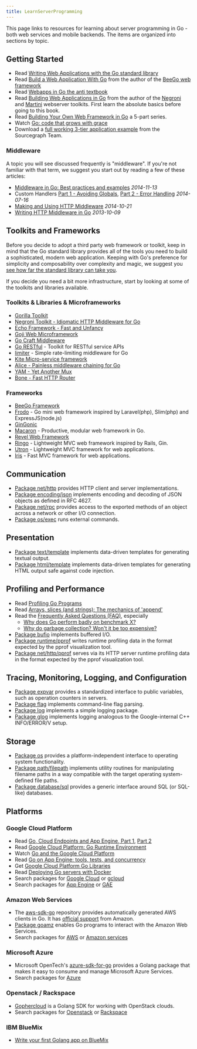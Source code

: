 ```yaml
---
title: LearnServerProgramming
---
```


This page links to resources for learning about server programming in Go - both web services and mobile backends. The items are organized into sections by topic.

## Getting Started

- Read [Writing Web Applications with the Go standard library](https://go.dev/doc/articles/wiki/)
- Read [Build a Web Application With Go](https://astaxie.gitbooks.io/build-web-application-with-golang/content/) from the author of the [BeeGo web framework][beego]
- Read [Webapps in Go the anti textbook](https://github.com/thewhitetulip/web-dev-golang-anti-textbook)
- Read [Building Web Applications in Go](https://codegangsta.gitbooks.io/building-web-apps-with-go/content/) from the author of the [Negroni](https://github.com/codegangsta/negroni) and [Martini](http://martini.codegangsta.io/) webserver toolkits. First learn the absolute basics before going to this book.
- Read [Building Your Own Web Framework in Go](https://www.nicolasmerouze.com/build-web-framework-golang/) a 5-part series.
- Watch [Go: code that grows with grace](http://talks.golang.org/2012/chat.slide#1)
- Download a [full working 3-tier application example](https://github.com/sourcegraph/thesrc) from the Sourcegraph Team.

### Middleware

A topic you will see discussed frequently is "middleware". If you're not familiar with that term, we suggest you start out by reading a few of these articles:

* [Middleware in Go: Best practices and examples](https://www.nicolasmerouze.com/middlewares-golang-best-practices-examples/) _2014-11-13_
* Custom Handlers [Part 1 - Avoiding Globals](http://elithrar.github.io/article/custom-handlers-avoiding-globals/), [Part 2 - Error Handling](http://elithrar.github.io/article/http-handler-error-handling-revisited/) _2014-07-16_
* [Making and Using HTTP Middleware](http://www.alexedwards.net/blog/making-and-using-middleware) _2014-10-21_
* [Writing HTTP Middleware in Go](https://justinas.org/writing-http-middleware-in-go/) _2013-10-09_


## Toolkits and Frameworks

Before you decide to adopt a third party web framework or toolkit, keep in mind that the Go standard library provides all of the tools you need to build a sophisticated, modern web application. Keeping with Go's preference for simplicity and composability over complexity and magic, we suggest you [see how far the standard library can take you](https://go.dev/doc/articles/wiki/).

If you decide you need a bit more infrastructure, start by looking at some of the toolkits and libraries available.

### Toolkits & Libraries & Microframeworks

* [Gorilla Toolkit](http://www.gorillatoolkit.org/)
* [Negroni Toolkit - Idiomatic HTTP Middleware for Go](https://github.com/codegangsta/negroni)
* [Echo Framework - Fast and Unfancy](http://echo.labstack.com/)
* [Goji Web Microframework](https://goji.io/)
* [Go Craft Middleware](https://github.com/gocraft/web)
* [Go RESTful](https://github.com/emicklei/go-restful) - Toolkit for RESTful service APIs
* [limiter](https://github.com/ulule/limiter) - Simple rate-limiting middleware for Go
* [Kite Micro-service framework](https://github.com/koding/kite)
* [Alice - Painless middleware chaining for Go](https://github.com/justinas/alice)
* [YAM - Yet Another Mux](https://github.com/thisissoon/yam)
* [Bone - Fast HTTP Router](http://go-zoo.github.io/bone/)

### Frameworks

* [BeeGo Framework][beego]
* [Frodo](https://github.com/kn9ts/frodo) - Go mini web framework inspired by Laravel(php), Slim(php) and ExpressJS(node.js)
* [GinGonic](https://gin-gonic.com/)
* [Macaron](https://github.com/Unknwon/macaron) - Productive, modular web framework in Go.
* [Revel Web Framework](https://revel.github.io/)
* [Ringo](https://github.com/jjyr/ringo) - Lightweight MVC web framework inspired by Rails, Gin.
* [Utron](https://github.com/gernest/utron) - Lightweight MVC framework for web applications.
* [Iris](https://github.com/kataras/iris/) - Fast MVC framework for web applications.

## Communication

- [Package net/http](https://pkg.go.dev/net/http) provides HTTP client and server implementations.
- [Package encoding/json](https://pkg.go.dev/encoding/json) implements encoding and decoding of JSON objects as defined in RFC 4627.
- [Package net/rpc](https://pkg.go.dev/net/rpc) provides access to the exported methods of an object across a network or other I/O connection.
- [Package os/exec](https://pkg.go.dev/os/exec) runs external commands.

## Presentation

- [Package text/template](https://pkg.go.dev/text/template) implements data-driven templates for generating textual output.
- [Package html/template](https://pkg.go.dev/html/template) implements data-driven templates for generating HTML output safe against code injection.

## Profiling and Performance

- Read [Profiling Go Programs](https://go.dev/blog/profiling-go-programs)
- Read [Arrays, slices (and strings): The mechanics of 'append'](https://go.dev/blog/slices)
- Read the [Frequently Asked Questions (FAQ)](https://go.dev/doc/faq), especially
    - [Why does Go perform badly on benchmark X?](https://go.dev/doc/faq#Why_does_Go_perform_badly_on_benchmark_x)
    - [Why do garbage collection? Won't it be too expensive?](https://go.dev/doc/faq#garbage_collection)
- [Package bufio](https://pkg.go.dev/bufio) implements buffered I/O.
- [Package runtime/pprof](https://pkg.go.dev/runtime/pprof) writes runtime profiling data in the format expected by the pprof visualization tool.
- [Package net/http/pprof](https://pkg.go.dev/net/http/pprof) serves via its HTTP server runtime profiling data in the format expected by the pprof visualization tool.

## Tracing, Monitoring, Logging, and Configuration

- [Package expvar](https://pkg.go.dev/expvar) provides a standardized interface to public variables, such as operation counters in servers.
- [Package flag](https://pkg.go.dev/flag) implements command-line flag parsing.
- [Package log](https://pkg.go.dev/log) implements a simple logging package.
- [Package glog](https://github.com/golang/glog) implements logging analogous to the Google-internal C++ INFO/ERROR/V setup.

## Storage

- [Package os](https://pkg.go.dev/os) provides a platform-independent interface to operating system functionality.
- [Package path/filepath](https://pkg.go.dev/path/filepath) implements utility routines for manipulating filename paths in a way compatible with the target operating system-defined file paths.
- [Package database/sql](https://pkg.go.dev/database/sql) provides a generic interface around SQL (or SQL-like) databases.

## Platforms

### Google Cloud Platform

- Read [Go, Cloud Endpoints and App Engine, Part 1](https://medium.com/google-cloud/go-cloud-endpoints-and-app-engine-19d290dafda3), [Part 2](https://medium.com/@IndianGuru/go-cloud-endpoints-and-app-engine-e3413c01c484)
- Read [Google Cloud Platform: Go Runtime Environment](https://cloud.google.com/appengine/docs/go/)
- Watch [Go and the Google Cloud Platform](https://go.dev/blog/go-and-google-cloud-platform)
- Read [Go on App Engine: tools, tests, and concurrency](https://go.dev/blog/appengine-dec2013)
- Get [Google Cloud Platform Go Libraries](https://pkg.go.dev/google.golang.org/cloud)
- Read [Deploying Go servers with Docker](https://go.dev/blog/docker)
- Search packages for [Google Cloud](https://pkg.go.dev/search?q=google+cloud) or [gcloud](https://pkg.go.dev/search?q=gcloud)
- Search packages for [App Engine](https://pkg.go.dev/search?q=appengine) or [GAE](https://pkg.go.dev/search?q=gae)

### Amazon Web Services

- The [aws-sdk-go](https://github.com/aws/aws-sdk-go) repository provides automatically generated AWS clients in Go.  It has [official support](https://aws.amazon.com/blogs/aws/now-available-version-1-0-of-the-aws-sdk-for-go/) from Amazon.
- [Package goamz](https://wiki.ubuntu.com/goamz) enables Go programs to interact with the Amazon Web Services.
- Search packages for [AWS](https://pkg.go.dev/search?q=aws) or [Amazon services](https://pkg.go.dev/search?q=amazon+service)

### Microsoft Azure

- Microsoft OpenTech's [azure-sdk-for-go](https://github.com/MSOpenTech/azure-sdk-for-go) provides a Golang package that makes it easy to consume and manage Microsoft Azure Services.
- Search packages for [Azure](http://pkg.go.dev/search?q=azure)

### Openstack / Rackspace

- [Gophercloud](https://github.com/gophercloud/gophercloud) is a Golang SDK for working with OpenStack clouds.
- Search packages for [Openstack](https://pkg.go.dev/search?q=openstack) or [Rackspace](https://pkg.go.dev/search?q=rackspace)

### IBM BlueMix

- [Write your first Golang app on BlueMix](https://developer.ibm.com/bluemix/2015/10/28/getting-started-with-golang-on-bluemix/)

<!-- Common Links -->
  [beego]: https://github.com/beego/beego
